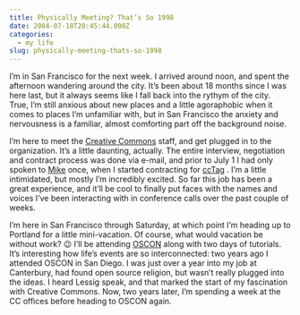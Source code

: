 ```yaml
---
title: Physically Meeting? That’s So 1998
date: 2004-07-18T20:45:44.000Z
categories:
  - my life
slug: physically-meeting-thats-so-1998
---
```

I’m in San Francisco for the next week. I arrived around noon, and spent the afternoon wandering around the city. It’s been about 18 months since I was here last, but it always seems like I fall back into the rythym of the city. True, I’m still anxious about new places and a little agoraphobic when it comes to places I’m unfamiliar with, but in San Francisco the anxiety and nervousness is a familiar, almost comforting part off the background noise.

I’m here to meet the [Creative Commons][1]  staff, and get plugged in to the organization. It’s a little daunting, actually. The entire interview, negotiation and contract process was done via e-mail, and prior to July 1 I had only spoken to [Mike][2]  once, when I started contracting for [ccTag][3] . I’m a little intimidated, but mostly I’m incredibly excited. So far this job has been a great experience, and it’ll be cool to finally put faces with the names and voices I’ve been interacting with in conference calls over the past couple of weeks.

I’m here in San Francisco through Saturday, at which point I’m heading up to Portland for a little mini-vacation. Of course, what would vacation be without work? 😉 I’ll be attending [OSCON][4]  along with two days of tutorials. It’s interesting how life’s events are so interconnected: two years ago I attended OSCON in San Diego. I was just over a year into my job at Canterbury, had found open source religion, but wasn’t really plugged into the ideas. I heard Lessig speak, and that marked the start of my fascination with Creative Commons. Now, two years later, I’m spending a week at the CC offices before heading to OSCON again.



 [1]: http://creativecommons.org
 [2]: http://creativecommons.org/learn/aboutus/people#21
 [3]: http://creativecommons.org/weblog/entry/4279
 [4]: http://conferences.oreilly.com/oscon/
